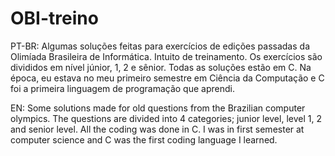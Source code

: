 # OBI-treino

PT-BR: Algumas soluções feitas para exercícios de edições passadas da Olimíada Brasileira de Informática. Intuito de treinamento. Os exercícios são divididos em nível júnior, 1, 2 e sênior. Todas as soluções estão em C. Na época, eu estava no meu primeiro semestre em Ciência da Computação e C foi a primeira linguagem de programação que aprendi.

EN: Some solutions made for old questions from the Brazilian computer olympics. The questions are divided into 4 categories; junior level, level 1, 2 and senior level. All the coding was done in C. I was in first semester at computer science and C was the first coding language I learned.
